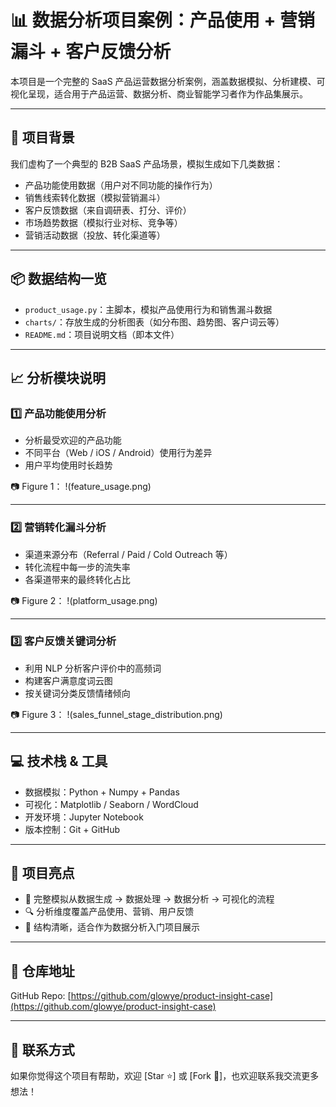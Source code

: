 # 📊 数据分析项目案例：产品使用 + 营销漏斗 + 客户反馈分析

本项目是一个完整的 SaaS 产品运营数据分析案例，涵盖数据模拟、分析建模、可视化呈现，适合用于产品运营、数据分析、商业智能学习者作为作品集展示。

---

## 🧠 项目背景

我们虚构了一个典型的 B2B SaaS 产品场景，模拟生成如下几类数据：

- 产品功能使用数据（用户对不同功能的操作行为）
- 销售线索转化数据（模拟营销漏斗）
- 客户反馈数据（来自调研表、打分、评价）
- 市场趋势数据（模拟行业对标、竞争等）
- 营销活动数据（投放、转化渠道等）

---

## 📦 数据结构一览

- `product_usage.py`：主脚本，模拟产品使用行为和销售漏斗数据
- `charts/`：存放生成的分析图表（如分布图、趋势图、客户词云等）
- `README.md`：项目说明文档（即本文件）

---

## 📈 分析模块说明

### 1️⃣ 产品功能使用分析

- 分析最受欢迎的产品功能
- 不同平台（Web / iOS / Android）使用行为差异
- 用户平均使用时长趋势

📷 Figure 1：
!(feature_usage.png)

---

### 2️⃣ 营销转化漏斗分析

- 渠道来源分布（Referral / Paid / Cold Outreach 等）
- 转化流程中每一步的流失率
- 各渠道带来的最终转化占比

📷 Figure 2：
!(platform_usage.png)

---

### 3️⃣ 客户反馈关键词分析

- 利用 NLP 分析客户评价中的高频词
- 构建客户满意度词云图
- 按关键词分类反馈情绪倾向

📷 Figure 3：
!(sales_funnel_stage_distribution.png)

---

## 💻 技术栈 & 工具

- 数据模拟：Python + Numpy + Pandas
- 可视化：Matplotlib / Seaborn / WordCloud
- 开发环境：Jupyter Notebook
- 版本控制：Git + GitHub

---

## 🧩 项目亮点

- 🔧 完整模拟从数据生成 → 数据处理 → 数据分析 → 可视化的流程
- 🔍 分析维度覆盖产品使用、营销、用户反馈
- 🎯 结构清晰，适合作为数据分析入门项目展示

---

## 🔗 仓库地址

GitHub Repo: [https://github.com/glowye/product-insight-case](https://github.com/glowye/product-insight-case)

---

## 📮 联系方式

如果你觉得这个项目有帮助，欢迎 [Star ⭐️] 或 [Fork 🍴]，也欢迎联系我交流更多想法！

